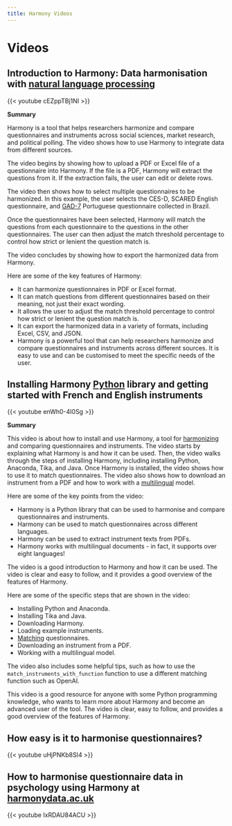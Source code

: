```yaml
---
title: Harmony Videos
---
```


# Videos

## Introduction to Harmony: Data harmonisation with [natural language processing](https://naturallanguageprocessing.com/)

{{< youtube cEZppTBj1NI >}}

**Summary**

Harmony is a tool that helps researchers harmonize and compare questionnaires and instruments across social sciences, market research, and political polling. The video shows how to use Harmony to integrate data from different sources.

The video begins by showing how to upload a PDF or Excel file of a questionnaire into Harmony. If the file is a PDF, Harmony will extract the questions from it. If the extraction fails, the user can edit or delete rows.

The video then shows how to select multiple questionnaires to be harmonized. In this example, the user selects the CES-D, SCARED English questionnaire, and [GAD-7](https://adaa.org/sites/default/files/GAD-7_Anxiety-updated_0.pdf) Portuguese questionnaire collected in Brazil.

Once the questionnaires have been selected, Harmony will match the questions from each questionnaire to the questions in the other questionnaires. The user can then adjust the match threshold percentage to control how strict or lenient the question match is.

The video concludes by showing how to export the harmonized data from Harmony.

Here are some of the key features of Harmony:

* It can harmonize questionnaires in PDF or Excel format.
* It can match questions from different questionnaires based on their meaning, not just their exact wording.
* It allows the user to adjust the match threshold percentage to control how strict or lenient the question match is.
* It can export the harmonized data in a variety of formats, including Excel, CSV, and JSON.
* Harmony is a powerful tool that can help researchers harmonize and compare questionnaires and instruments across different sources. It is easy to use and can be customised to meet the specific needs of the user.

## Installing Harmony [Python](https://www.python.org/) library and getting started with French and English instruments

{{< youtube enWh0-4I0Sg >}}

**Summary**

This video is about how to install and use Harmony, a tool for [harmonizing](https://harmonydata.ac.uk/back-to-the-future-retrospectively-harmonizing-questionnaire-data) and comparing questionnaires and instruments. The video starts by explaining what Harmony is and how it can be used. Then, the video walks through the steps of installing Harmony, including installing Python, Anaconda, Tika, and Java. Once Harmony is installed, the video shows how to use it to match questionnaires. The video also shows how to download an instrument from a PDF and how to work with a [multilingual](https://fastdatascience.com/multilingual-natural-language-processing/) model.

Here are some of the key points from the video:

* Harmony is a Python library that can be used to harmonise and compare questionnaires and instruments.
* Harmony can be used to match questionnaires across different languages.
* Harmony can be used to extract instrument texts from PDFs.
* Harmony works with multilingual documents - in fact, it supports over eight languages!

The video is a good introduction to Harmony and how it can be used. The video is clear and easy to follow, and it provides a good overview of the features of Harmony.

Here are some of the specific steps that are shown in the video:

* Installing Python and Anaconda.
* Installing Tika and Java.
* Downloading Harmony.
* Loading example instruments.
* [Matching](https://harmonydata.ac.uk/semantic-text-matching-with-deep-learning-transformer-models) questionnaires.
* Downloading an instrument from a PDF.
* Working with a multilingual model.
  
The video also includes some helpful tips, such as how to use the `match_instruments_with_function` function to use a different matching function such as OpenAI.

This video is a good resource for anyone with some Python programming knowledge, who wants to learn more about Harmony and become an advanced user of the tool. The video is clear, easy to follow, and provides a good overview of the features of Harmony.

## How easy is it to harmonise questionnaires?

{{< youtube uHjPNKb8SI4 >}}

## How to harmonise questionnaire data in psychology using Harmony at [harmonydata.ac.uk](https://harmonydata.ac.uk)

{{< youtube IxRDAU84ACU >}}


